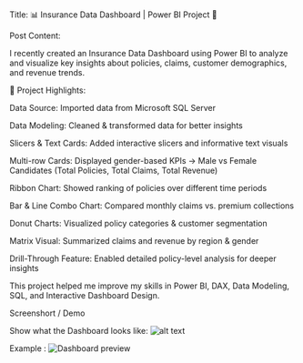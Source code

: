 Title:
📊 Insurance Data Dashboard | Power BI Project 🚀

Post Content:

I recently created an Insurance Data Dashboard using Power BI to analyze and visualize key insights about policies, claims, customer demographics, and revenue trends.

🔹 Project Highlights:

Data Source: Imported data from Microsoft SQL Server

 Data Modeling: Cleaned & transformed data for better insights

 Slicers & Text Cards: Added interactive slicers and informative text visuals

 Multi-row Cards: Displayed gender-based KPIs → Male vs Female Candidates (Total Policies, Total Claims, Total Revenue)

 Ribbon Chart: Showed ranking of policies over different time periods

 Bar & Line Combo Chart: Compared monthly claims vs. premium collections

 Donut Charts: Visualized policy categories & customer segmentation

 Matrix Visual: Summarized claims and revenue by region & gender

 Drill-Through Feature: Enabled detailed policy-level analysis for deeper insights

This project helped me improve my skills in Power BI, DAX, Data Modeling, SQL, and Interactive Dashboard Design.

Screenshort  / Demo

Show what the Dashboard looks like: ![alt text]("https://github.com/user)

Example : ![Dashboard preview](<img width="1366" height="768" alt="image" src="https://github.com/user-attachments/assets/3a52bfce-7cad-490d-b9d1-70b812d2702e" />)




